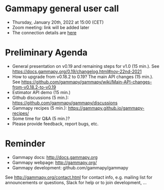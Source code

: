 # Gammapy general user call

* Thursday, January 20th, 2022 at 15:00 (CET)
* Zoom meeting: link will be added later
* The connection details are [here](ConnectionDetails.txt)

# Preliminary Agenda

* General presentation on v0.19 and remaining steps for v1.0 (15 min.). See https://docs.gammapy.org/0.19/changelog.html#nov-22nd-2021
* How to upgrade from v0.18.2 to 0.19? The main API changes (15 min.). See https://github.com/gammapy/gammapy/wiki/Main-API-changes-from-v0.18.2-to-v0.19
* Estimator API demo (15 min.)
* Github discussions (5 min.): https://github.com/gammapy/gammapy/discussions
* Gammapy recipes (5 min.): https://gammapy.github.io/gammapy-recipes/
* Some time for Q&A (5 min.)?
* Please provide feedback, report bugs, etc.

# Reminder

* Gammapy docs: http://docs.gammapy.org
* Gammapy webpage: http://gammapy.org/
* Gammapy development: github.com/gammapy/gammapy

See http://gammapy.org/contact.html for contact info, e.g. mailing list
for announcements or questions, Slack for help or to join development, ...

